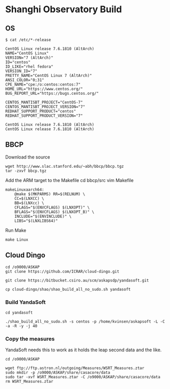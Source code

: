 # Shanghi Observatory Build

## OS

```
$ cat /etc/*-release

CentOS Linux release 7.6.1810 (AltArch) 
NAME="CentOS Linux"
VERSION="7 (AltArch)"
ID="centos"
ID_LIKE="rhel fedora"
VERSION_ID="7"
PRETTY_NAME="CentOS Linux 7 (AltArch)"
ANSI_COLOR="0;31"
CPE_NAME="cpe:/o:centos:centos:7"
HOME_URL="https://www.centos.org/"
BUG_REPORT_URL="https://bugs.centos.org/"

CENTOS_MANTISBT_PROJECT="CentOS-7"
CENTOS_MANTISBT_PROJECT_VERSION="7"
REDHAT_SUPPORT_PRODUCT="centos"
REDHAT_SUPPORT_PRODUCT_VERSION="7"

CentOS Linux release 7.6.1810 (AltArch) 
CentOS Linux release 7.6.1810 (AltArch) 

```

## BBCP

Download the source

```
wget http://www.slac.stanford.edu/~abh/bbcp/bbcp.tgz
tar -zxvf bbcp.tgz
```

Add the ARM target to the Makefile
cd bbcp/src
vim Makefile
```
makeLinuxaarch64:
	@make $(MKPARMS) RR=$(RELNUM) \
	CC=$(LNXCC) \
	BB=$(LNXcc) \
	CFLAGS="$(ENVCFLAGS) $(LNXOPT)" \
	BFLAGS="$(ENVCFLAGS) $(LNXOPT_B)" \
	INCLUDE="$(ENVINCLUDE)" \
	LIBS="$(LNXLIBS64)"
```

Run Make

```
make Linux
```

## Cloud Dingo

```
cd /o9000/ASKAP
git clone https://github.com/ICRAR/cloud-dingo.git

git clone https://bitbucket.csiro.au/scm/askapsdp/yandasoft.git

cp cloud-dingo/shao/shao_build_all_no_sudo.sh yandasoft
```

### Build YandaSoft
```
cd yandasoft

./shao_build_all_no_sudo.sh -s centos -p /home/kvinsen/askapsoft -L -C -a -R -y -j 40
```

### Copy the measures 

YandaSoft needs this to work as it holds the leap second data and the like.

```
cd /o9000/ASKAP

wget ftp://ftp.astron.nl/outgoing/Measures/WSRT_Measures.ztar
sudo mkdir -p /o9000/ASKAP/share/casacore/data
sudo tar -xvf WSRT_Measures.ztar -C /o9000/ASKAP/share/casacore/data
rm WSRT_Measures.ztar
```

